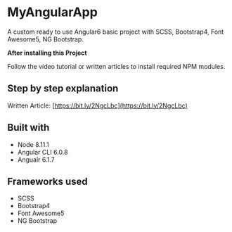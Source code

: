 # MyAngularApp

A custom ready to use Angular6 basic project with SCSS, Bootstrap4, Font Awesome5, NG Bootstrap.

**After installing this Project**

Follow the video tutorial or written articles to install required NPM modules.


## Step by step explanation
Written Article: [https://bit.ly/2NgcLbc](https://bit.ly/2NgcLbc)


## Built with
- Node 8.11.1
- Angular CLI 6.0.8
- Angualr 6.1.7

## Frameworks used
- SCSS
- Bootstrap4
- Font Awesome5
- NG Bootstrap
